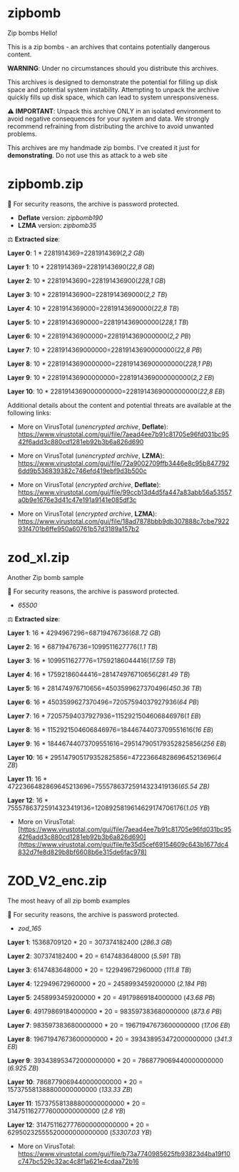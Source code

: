 # zipbomb
Zip bombs
Hello!

This is a zip bombs - an archives that contains potentially dangerous content.

**WARNING**: Under no circumstances should you distribute this archives.

This archives is designed to demonstrate the potential for filling up disk space and potential system instability. Attempting to unpack the archive quickly fills up disk space, which can lead to system unresponsiveness.

⚠️ **IMPORTANT**: Unpack this archive ONLY in an isolated environment to avoid negative consequences for your system and data. We strongly recommend refraining from distributing the archive to avoid unwanted problems.

This archives are my handmade zip bombs. I've created it just for **demonstrating**. Do not use this as attack to a web site

# zipbomb.zip

🔐 For security reasons, the archive is password protected.
- **Deflate** version: *zipbomb190*
- **LZMA** version: *zipbomb35*

⚖ **Extracted size**:

**Layer 0**: 1 * 2281914369=2281914369(*2,2 GB*)

**Layer 1**: 10 * 2281914369=22819143690(*22,8 GB*)

**Layer 2**: 10 * 22819143690=228191436900(*228,1 GB*)

**Layer 3**: 10 * 228191436900=2281914369000(*2,2 TB*)

**Layer 4**: 10 * 2281914369000=22819143690000(*22,8 TB*)

**Layer 5**: 10 * 22819143690000=228191436900000(*228,1 TB*)

**Layer 6**: 10 * 228191436900000=2281914369000000(*2,2 PB*)

**Layer 7**: 10 * 2281914369000000=22819143690000000(*22,8 PB*)

**Layer 8**: 10 * 22819143690000000=228191436900000000(*228,1 PB*)

**Layer 9**: 10 * 228191436900000000=2281914369000000000(*2,2 EB*)

**Layer 10**: 10 * 2281914369000000000=2281914369000000000(*22,8 EB*)

Additional details about the content and potential threats are available at the following links:

- More on VirusTotal (*unencrypted archive*, **Deflate**): 
  https://www.virustotal.com/gui/file/7aead4ee7b91c81705e96fd031bc9542f6add3c880cd1281eb92b3b6a826d690

- More on VirusTotal (*unencrypted archive*, **LZMA**):
  https://www.virustotal.com/gui/file/72a9002709ffb3446e8c95b8477926dd9b536839382c746efd419ebf9d3b500c

- More on VirusTotal (*encrypted archive*, **Deflate**): 
  https://www.virustotal.com/gui/file/99ccb13d4d5fa447a83abb56a53557a0b9e1676e3d41c47e191a9141e085df3c
  
- More on VirusTotal (*encrypted archive*, **LZMA**):
  https://www.virustotal.com/gui/file/18ad7878bbb9db307888c7cbe792293f4701b6ffe950a60761b57d3189a157b2

# zod_xl.zip
Another Zip bomb sample

🔐 For security reasons, the archive is password protected.
- *65500*

⚖ **Extracted size**:

**Layer 1**: 16 * 4294967296=68719476736(*68.72 GB*)

**Layer 2**: 16 * 68719476736=1099511627776(*1.1 TB*)

**Layer 3**: 16 * 1099511627776=17592186044416(*17.59 TB*)

**Layer 4**: 16 * 17592186044416=281474976710656(*281.49 TB*)

**Layer 5**: 16 * 281474976710656=4503599627370496(*450.36 TB*)

**Layer 6**: 16 * 4503599627370496=72057594037927936(*64 PB*)

**Layer 7**: 16 * 72057594037927936=1152921504606846976(*1 EB*)

**Layer 8**: 16 * 1152921504606846976=18446744073709551616(*16 EB*)

**Layer 9**: 16 * 18446744073709551616=295147905179352825856(*256 EB*)

**Layer 10**: 16 * 295147905179352825856=4722366482869645213696(*4 ZB*)

**Layer 11**: 16 * 4722366482869645213696=75557863725914323419136(*65.54 ZB)*

**Layer 12**: 16 * 75557863725914323419136=1208925819614629174706176(*1.05 YB*)

- More on VirusTotal: 
  [https://www.virustotal.com/gui/file/7aead4ee7b91c81705e96fd031bc9542f6add3c880cd1281eb92b3b6a826d690](https://www.virustotal.com/gui/file/fe35d5cef69154609c643b1677dc4832d7fe8d829b8bf6608b6e315de6fac978)

# ZOD_V2_enc.zip
The most heavy of all zip bomb examples

🔐 For security reasons, the archive is password protected.
- *zod_165*

**Layer 1**: 15368709120 * 20 = 307374182400 (*286.3 GB*)

**Layer 2**: 307374182400 * 20 = 6147483648000 (*5.591 TB*)

**Layer 3**: 6147483648000 * 20 = 122949672960000 (*111.8 TB*)

**Layer 4**: 122949672960000 * 20 = 2458993459200000 (*2.184 PB*)

**Layer 5**: 2458993459200000 * 20 = 49179869184000000 (*43.68 PB*)

**Layer 6**: 49179869184000000 * 20 = 983597383680000000 (*873.6 PB*)

**Layer 7**: 983597383680000000 * 20 = 19671947673600000000 (*17.06 EB*)

**Layer 8**: 19671947673600000000 * 20 = 393438953472000000000 (*341.3 EB*)

**Layer 9**: 393438953472000000000 * 20 = 7868779069440000000000 (*6.925 ZB*)

**Layer 10**: 7868779069440000000000 * 20 = 157375581388800000000000 (*133.33 ZB*)

**Layer 11**: 157375581388800000000000 * 20 = 3147511627776000000000000 (*2.6 YB*)

**Layer 12**: 3147511627776000000000000 * 20 = 62950232555520000000000000 (*53307.03 YB*)

- More on VirusTotal:
  https://www.virustotal.com/gui/file/b73a7740985625fb93823d4ba19f10c747bc529c32ac4c8f1a621e4cdaa72b16
